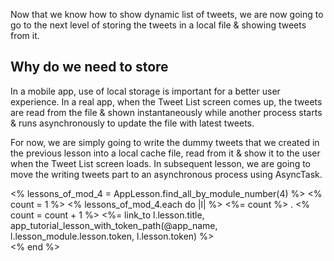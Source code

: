 
Now that we know how to show dynamic list of tweets, we are now going to go to the next level of storing the tweets in a local file & showing tweets from it.

## Why do we need to store

In a mobile app, use of local storage is important for a better user experience. In a real app, when the Tweet List screen comes up, the tweets are read from the file & shown instantaneously while another process starts & runs asynchronously to update the file with latest tweets. 

For now, we are simply going to write the dummy tweets that we created in the previous lesson into a local cache file, read from it & show it to the user when the Tweet List screen loads. In subsequent lesson, we are going to move the writing tweets part to an asynchronous process using AsyncTask. 

<div>
<% lessons_of_mod_4 = AppLesson.find_all_by_module_number(4) %>
<% count = 1 %>
<% lessons_of_mod_4.each do |l| %>
	<%= count %> .
	<% count = count + 1 %>
	<%= link_to l.lesson.title, app_tutorial_lesson_with_token_path(@app_name, l.lesson_module.lesson.token, l.lesson.token) %>
		<br/>
	<% end %>
</div>
